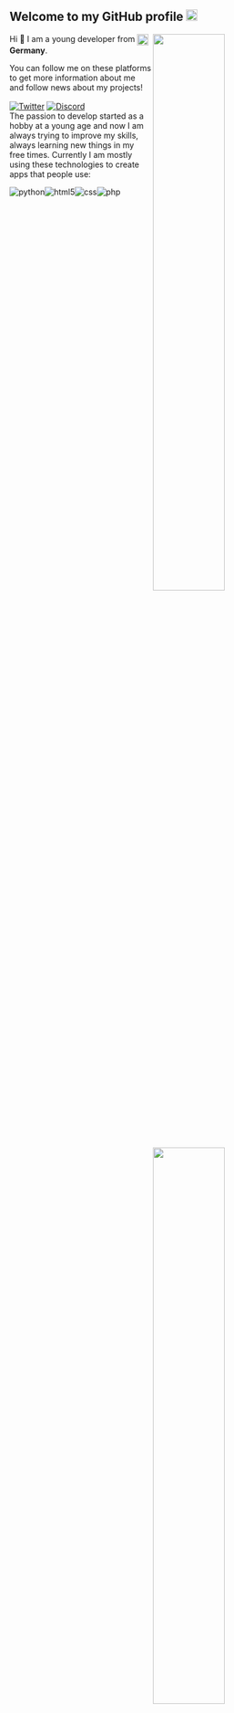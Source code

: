 <h2>Welcome to my GitHub profile <img src="https://media.giphy.com/media/Q7LHmoFwVP6Yc1swZs/giphy.gif" height="20px"></h2>

<img width="50%" align="right" src="https://github-readme-stats.vercel.app/api?username=abloit&count_private=true&show_icons=true&theme=algolia&hide_border=true&include_all_commits=true">
<img width="50%" height="1px" align="right" src="https://i.imgur.com/DkKayja.png">
<img width="50%" align="right" src="https://github-readme-stats.vercel.app/api/top-langs/?username=abloit&theme=algolia&layout=compact">

Hi 👋 I am a young developer from <img width="20" align="center" src="https://www.flaticon.com/svg/static/icons/svg/330/330523.svg"> **Germany**.

You can follow me on these platforms to get more information about me and follow news about my projects!

<a href="https://twitter.com/absoft1" target="_blank"><img align="center" alt="Twitter" src="https://img.shields.io/badge/-Twitter-1DA1F2?style=flat-square&logo=twitter&logoColor=white" /></a> <a href="https://discord.com/users/711342691656532021/" target="_blank"><img align="center" alt="Discord" src="https://img.shields.io/badge/-Discord-7289DA?style=flat-square&logo=discord&logoColor=white" /></a>
<br>
The passion to develop started as a hobby at a young age and now I am always trying to improve my skills, always learning new things in my free times. Currently I am mostly using these technologies to create apps that people use:

<img alt="python" align="center" src="https://img.shields.io/badge/-Python-0076B6?style=flat-square&logo=python&logoColor=white"/><img alt="html5" align="center" src="https://img.shields.io/badge/-HTML5-E34F26?style=flat-square&logo=html5&logoColor=white"/><img alt="css" align="center" src="https://img.shields.io/badge/-CSS3-17A89F?style=flat-square&logo=css3&logoColor=white"/><img alt="php" align="center" src="https://img.shields.io/badge/-PHP-833BAA?style=flat-square&logo=php&logoColor=white"/>
